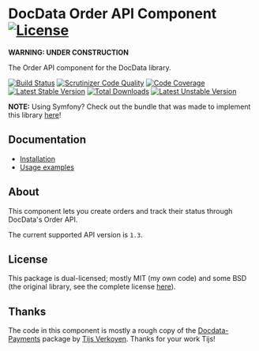 # DocData Order API Component [![License](https://poser.pugx.org/cleentfaar/docdata-orderapi/license.svg)](https://packagist.org/packages/cleentfaar/docdata-orderapi)

**WARNING: UNDER CONSTRUCTION**

The Order API component for the DocData library.

[![Build Status](https://secure.travis-ci.org/cleentfaar/docdata-orderapi.svg)](http://travis-ci.org/cleentfaar/docdata-orderapi)
[![Scrutinizer Code Quality](https://scrutinizer-ci.com/g/cleentfaar/docdata-orderapi/badges/quality-score.png?b=master)](https://scrutinizer-ci.com/g/cleentfaar/docdata-orderapi/?branch=master)
[![Code Coverage](https://scrutinizer-ci.com/g/cleentfaar/docdata-orderapi/badges/coverage.png?b=master)](https://scrutinizer-ci.com/g/cleentfaar/docdata-orderapi/?branch=master)<br/>
[![Latest Stable Version](https://poser.pugx.org/cleentfaar/docdata-orderapi/v/stable.svg)](https://packagist.org/packages/cleentfaar/docdata-orderapi)
[![Total Downloads](https://poser.pugx.org/cleentfaar/docdata-orderapi/downloads.svg)](https://packagist.org/packages/cleentfaar/docdata-orderapi)
[![Latest Unstable Version](https://poser.pugx.org/cleentfaar/docdata-orderapi/v/unstable.svg)](https://packagist.org/packages/cleentfaar/docdata-orderapi)

**NOTE:** Using Symfony? Check out the bundle that was made to implement this library [here](https://github.com/cleentfaar/CLDocDataOrderApiBundle)!


## Documentation

- [Installation](Resources/doc/installation.md)
- [Usage examples](Resources/doc/usage.md)


## About

This component lets you create orders and track their status through DocData's Order API.

The current supported API version is `1.3`.


## License

This package is dual-licensed; mostly MIT (my own code) and some BSD (the original library, see the complete license [here](LICENSE)).


## Thanks

The code in this component is mostly a rough copy of the [Docdata-Payments](https://github.com/tijsverkoyen/Docdata-Payments)
package by [Tijs Verkoyen](https://github.com/tijsverkoyen). Thanks for your work Tijs!
